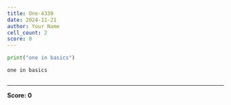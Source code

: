 ```yaml
---
title: One-4330
date: 2024-11-21
author: Your Name
cell_count: 2
score: 0
---
```


```python
print("one in basics")
```

    one in basics



```python

```


---
**Score: 0**